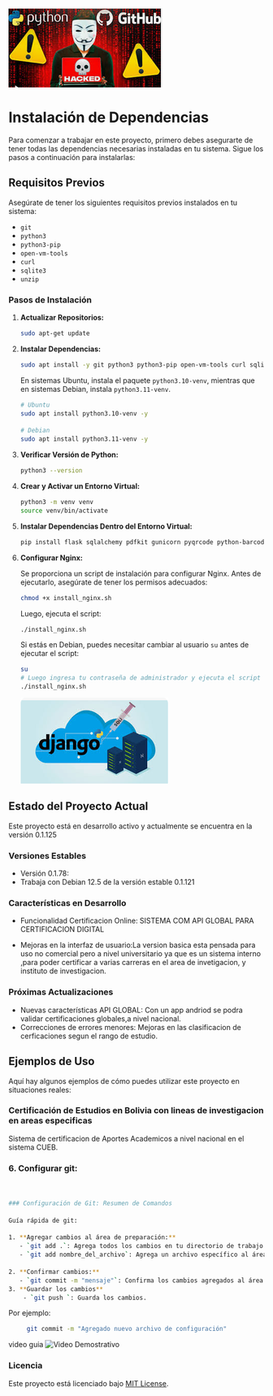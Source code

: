 ![Texto alternativo](/static/servidor_db_/1.png)

# Instalación de Dependencias

Para comenzar a trabajar en este proyecto, primero debes asegurarte de tener todas las dependencias necesarias instaladas en tu sistema. Sigue los pasos a continuación para instalarlas:

## Requisitos Previos

Asegúrate de tener los siguientes requisitos previos instalados en tu sistema:

- `git`
- `python3`
- `python3-pip`
- `open-vm-tools`
- `curl`
- `sqlite3`
- `unzip`

### Pasos de Instalación

1. **Actualizar Repositorios:**

   ```bash
   sudo apt-get update
   ```

2. **Instalar Dependencias:**

   ```bash
   sudo apt install -y git python3 python3-pip open-vm-tools curl sqlite3 unzip
   ```

   En sistemas Ubuntu, instala el paquete `python3.10-venv`, mientras que en sistemas Debian, instala `python3.11-venv`.

   ```bash
   # Ubuntu
   sudo apt install python3.10-venv -y

   # Debian
   sudo apt install python3.11-venv -y
   ```

3. **Verificar Versión de Python:**

   ```bash
   python3 --version
   ```

4. **Crear y Activar un Entorno Virtual:**

   ```bash
   python3 -m venv venv
   source venv/bin/activate
   ```

5. **Instalar Dependencias Dentro del Entorno Virtual:**

   ```bash
   pip install flask sqlalchemy pdfkit gunicorn pyqrcode python-barcode qrcode pillow
   ```

6. **Configurar Nginx:**

   Se proporciona un script de instalación para configurar Nginx. Antes de ejecutarlo, asegúrate de tener los permisos adecuados:

   ```bash
   chmod +x install_nginx.sh
   ```

   Luego, ejecuta el script:

   ```bash
   ./install_nginx.sh
   ```

   Si estás en Debian, puedes necesitar cambiar al usuario `su` antes de ejecutar el script:

   ```bash
   su
   # Luego ingresa tu contraseña de administrador y ejecuta el script
   ./install_nginx.sh
   ``` 
   ![Texto alternativo](/static/servidor_db_/2.png)

## Estado del Proyecto Actual

Este proyecto está en desarrollo activo y actualmente se encuentra en la versión 0.1.125

### Versiones Estables

- Versión 0.1.78:
- Trabaja con Debian 12.5 de la versión estable 0.1.121

### Características en Desarrollo

- Funcionalidad Certificacion Online: SISTEMA COM API GLOBAL PARA CERTIFICACION DIGITAL
  
- Mejoras en la interfaz de usuario:La version basica esta pensada para uso no comercial pero a nivel universitario ya que es  un sistema interno ,para poder certificar a varias carreras en el area de invetigacion, y  instituto de investigacion.

### Próximas Actualizaciones

- Nuevas características API GLOBAL: Con un app andriod se podra validar certificaciones globales,a nivel nacional.
- Correcciones de errores menores: Mejoras en las clasificacion de cerficaciones segun el rango de estudio.

## Ejemplos de Uso

Aquí hay algunos ejemplos de cómo puedes utilizar este proyecto en situaciones reales:

###  Certificación de Estudios en Bolivia con lineas de investigacion en areas especificas

Sistema de certificacion de Aportes Academicos a nivel nacional  en el sistema CUEB.
### 6. **Configurar git:**

```bash


### Configuración de Git: Resumen de Comandos

Guía rápida de git:

1. **Agregar cambios al área de preparación:**
   - `git add .`: Agrega todos los cambios en tu directorio de trabajo al área de preparación.
   - `git add nombre_del_archivo`: Agrega un archivo específico al área de preparación. Reemplaza `nombre_del_archivo` con el nombre del archivo que deseas agregar.

2. **Confirmar cambios:**
   - `git commit -m "mensaje"`: Confirma los cambios agregados al área de preparación con un mensaje descriptivo que explica qué cambios realizaste. Reemplaza `"mensaje"` con una descripción clara de tus cambios.
3. **Guardar los cambios**
    - `git push `: Guarda los cambios.

 ```
Por ejemplo:

```bash
     git commit -m "Agregado nuevo archivo de configuración"
 ```

video guia
![Video Demostrativo](enlace_al_video)

### Licencia
Este proyecto está licenciado bajo [MIT License](LICENSE).